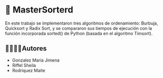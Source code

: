 # 🐍 MasterSorterd
En este trabajo se implementaron tres algoritmos de ordenamiento: Burbuja, Quicksort y Radix Sort, y se compararon sus tiempos de ejecución con la función incorporada sorted() de Python (basada en el algoritmo Timsort).

## 🙎‍♀️🙎‍♂️Autores

- Gonzalez Maria Jimena
- Riffel Sheila 
- Rodriquez Maite

